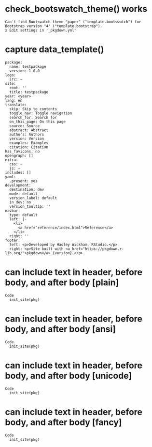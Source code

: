 # check_bootswatch_theme() works

    Can't find Bootswatch theme "paper" ("template.bootswatch") for Bootstrap version "4" ("template.bootstrap").
    x Edit settings in '_pkgdown.yml'

# capture data_template()

    package:
      name: testpackage
      version: 1.0.0
    logo:
      src: ~
    site:
      root: ''
      title: testpackage
    year: <year>
    lang: en
    translate:
      skip: Skip to contents
      toggle_nav: Toggle navigation
      search_for: Search for
      on_this_page: On this page
      source: Source
      abstract: Abstract
      authors: Authors
      version: Version
      examples: Examples
      citation: Citation
    has_favicons: no
    opengraph: []
    extra:
      css: ~
      js: ~
    includes: []
    yaml:
      .present: yes
    development:
      destination: dev
      mode: default
      version_label: default
      in_dev: no
      version_tooltip: ''
    navbar:
      type: default
      left: |-
        <li>
          <a href="reference/index.html">Reference</a>
        </li>
      right: ''
    footer:
      left: <p>Developed by Hadley Wickham, RStudio.</p>
      right: <p>Site built with <a href="https://pkgdown.r-lib.org/">pkgdown</a> {version}.</p>
    

# can include text in header, before body, and after body [plain]

    Code
      init_site(pkg)

# can include text in header, before body, and after body [ansi]

    Code
      init_site(pkg)

# can include text in header, before body, and after body [unicode]

    Code
      init_site(pkg)

# can include text in header, before body, and after body [fancy]

    Code
      init_site(pkg)

